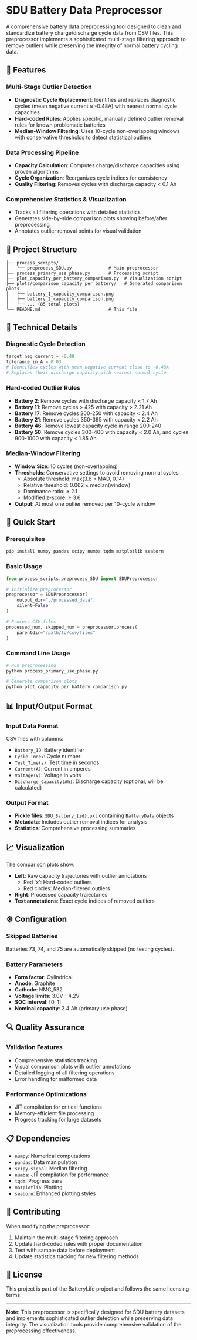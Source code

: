 # SDU Battery Data Preprocessor

A comprehensive battery data preprocessing tool designed to clean and standardize battery charge/discharge cycle data from CSV files. This preprocessor implements a sophisticated multi-stage filtering approach to remove outliers while preserving the integrity of normal battery cycling data.

## 🚀 Features

### Multi-Stage Outlier Detection
- **Diagnostic Cycle Replacement**: Identifies and replaces diagnostic cycles (mean negative current ≈ -0.48A) with nearest normal cycle capacities
- **Hard-coded Rules**: Applies specific, manually defined outlier removal rules for known problematic batteries
- **Median-Window Filtering**: Uses 10-cycle non-overlapping windows with conservative thresholds to detect statistical outliers

### Data Processing Pipeline
- **Capacity Calculation**: Computes charge/discharge capacities using proven algorithms
- **Cycle Organization**: Reorganizes cycle indices for consistency
- **Quality Filtering**: Removes cycles with discharge capacity < 0.1 Ah

### Comprehensive Statistics & Visualization
- Tracks all filtering operations with detailed statistics
- Generates side-by-side comparison plots showing before/after preprocessing
- Annotates outlier removal points for visual validation

## 📁 Project Structure

```
├── process_scripts/
│   └── preprocess_SDU.py              # Main preprocessor
├── process_primary_use_phase.py       # Processing script
├── plot_capacity_per_battery_comparison.py  # Visualization script
├── plots/comparison_capacity_per_battery/   # Generated comparison plots
│   ├── battery_1_capacity_comparison.png
│   ├── battery_2_capacity_comparison.png
│   └── ... (85 total plots)
└── README.md                          # This file
```

## 🔧 Technical Details

### Diagnostic Cycle Detection
```python
target_neg_current = -0.48
tolerance_in_A = 0.03
# Identifies cycles with mean negative current close to -0.48A
# Replaces their discharge capacity with nearest normal cycle
```

### Hard-coded Outlier Rules
- **Battery 2**: Remove cycles with discharge capacity < 1.7 Ah
- **Battery 11**: Remove cycles > 425 with capacity > 2.21 Ah
- **Battery 17**: Remove cycles 200-250 with capacity < 2.4 Ah
- **Battery 21**: Remove cycles 350-395 with capacity < 2.2 Ah
- **Battery 46**: Remove lowest capacity cycle in range 200-240
- **Battery 50**: Remove cycles 300-400 with capacity < 2.0 Ah, and cycles 900-1000 with capacity < 1.85 Ah

### Median-Window Filtering
- **Window Size**: 10 cycles (non-overlapping)
- **Thresholds**: Conservative settings to avoid removing normal cycles
  - Absolute threshold: max(3.6 × MAD, 0.14)
  - Relative threshold: 0.062 × median(window)
  - Dominance ratio: ≥ 2.1
  - Modified z-score: ≥ 3.6
- **Output**: At most one outlier removed per 10-cycle window

## 🚀 Quick Start

### Prerequisites
```bash
pip install numpy pandas scipy numba tqdm matplotlib seaborn
```

### Basic Usage
```python
from process_scripts.preprocess_SDU import SDUPreprocessor

# Initialize preprocessor
preprocessor = SDUPreprocessor(
    output_dir="./processed_data",
    silent=False
)

# Process CSV files
processed_num, skipped_num = preprocessor.process(
    parentdir="/path/to/csv/files"
)
```

### Command Line Usage
```bash
# Run preprocessing
python process_primary_use_phase.py

# Generate comparison plots
python plot_capacity_per_battery_comparison.py
```

## 📊 Input/Output Format

### Input Data Format
CSV files with columns:
- `Battery_ID`: Battery identifier
- `Cycle_Index`: Cycle number
- `Test_Time(s)`: Test time in seconds
- `Current(A)`: Current in amperes
- `Voltage(V)`: Voltage in volts
- `Discharge_Capacity(Ah)`: Discharge capacity (optional, will be calculated)

### Output Format
- **Pickle files**: `SDU_Battery_{id}.pkl` containing `BatteryData` objects
- **Metadata**: Includes outlier removal indices for analysis
- **Statistics**: Comprehensive processing summaries

## 📈 Visualization

The comparison plots show:
- **Left**: Raw capacity trajectories with outlier annotations
  - Red 'x': Hard-coded outliers
  - Red circles: Median-filtered outliers
- **Right**: Processed capacity trajectories
- **Text annotations**: Exact cycle indices of removed outliers

## ⚙️ Configuration

### Skipped Batteries
Batteries 73, 74, and 75 are automatically skipped (no testing cycles).

### Battery Parameters
- **Form factor**: Cylindrical
- **Anode**: Graphite
- **Cathode**: NMC_532
- **Voltage limits**: 3.0V - 4.2V
- **SOC interval**: [0, 1]
- **Nominal capacity**: 2.4 Ah (primary use phase)

## 🔍 Quality Assurance

### Validation Features
- Comprehensive statistics tracking
- Visual comparison plots with outlier annotations
- Detailed logging of all filtering operations
- Error handling for malformed data

### Performance Optimizations
- JIT compilation for critical functions
- Memory-efficient file processing
- Progress tracking for large datasets

## 📋 Dependencies

- `numpy`: Numerical computations
- `pandas`: Data manipulation
- `scipy.signal`: Median filtering
- `numba`: JIT compilation for performance
- `tqdm`: Progress bars
- `matplotlib`: Plotting
- `seaborn`: Enhanced plotting styles

## 🤝 Contributing

When modifying the preprocessor:
1. Maintain the multi-stage filtering approach
2. Update hard-coded rules with proper documentation
3. Test with sample data before deployment
4. Update statistics tracking for new filtering methods

## 📄 License

This project is part of the BatteryLife project and follows the same licensing terms.

---

**Note**: This preprocessor is specifically designed for SDU battery datasets and implements sophisticated outlier detection while preserving data integrity. The visualization tools provide comprehensive validation of the preprocessing effectiveness.

